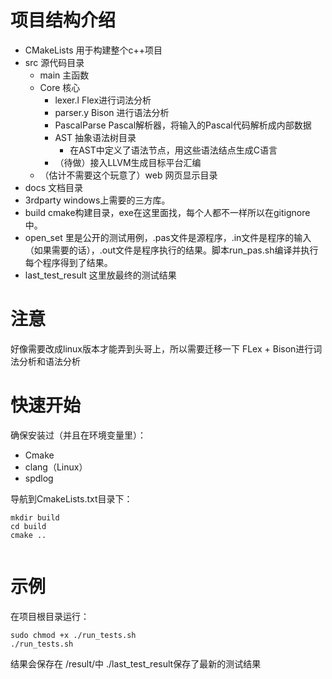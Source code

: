 # 项目结构介绍

- CMakeLists 用于构建整个c++项目
- src 源代码目录
  - main 主函数
  - Core 核心
    - lexer.l Flex进行词法分析
    - parser.y Bison 进行语法分析
    - PascalParse Pascal解析器，将输入的Pascal代码解析成内部数据
    - AST 抽象语法树目录
      - 在AST中定义了语法节点，用这些语法结点生成C语言
    - （待做）接入LLVM生成目标平台汇编
  - （估计不需要这个玩意了）web 网页显示目录
- docs 文档目录
- 3rdparty windows上需要的三方库。
- build cmake构建目录，exe在这里面找，每个人都不一样所以在gitignore中。
- open_set 里是公开的测试用例，.pas文件是源程序，.in文件是程序的输入（如果需要的话），.out文件是程序执行的结果。脚本run_pas.sh编译并执行每个程序得到了结果。
- last_test_result 这里放最终的测试结果
# 注意
好像需要改成linux版本才能弄到头哥上，所以需要迁移一下
FLex + Bison进行词法分析和语法分析

# 快速开始
确保安装过（并且在环境变量里）：
  - Cmake
  - clang（Linux）
  - spdlog

导航到CmakeLists.txt目录下：
```
mkdir build
cd build
cmake ..


```

# 示例
在项目根目录运行：
```
sudo chmod +x ./run_tests.sh
./run_tests.sh
```

结果会保存在 /result/中
./last_test_result保存了最新的测试结果